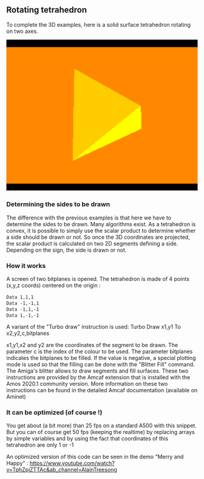 ## Rotating tetrahedron

To complete the 3D examples, here is a solid surface tetrahedron rotating on two axes.

![Solid tetrahedron](readImg/tetrahedron.png)

### Determining the sides to be drawn

The difference with the previous examples is that here we have to determine the sides to be drawn.
Many algorithms exist. As a tetrahedron is convex, it is possible to simply use the scalar product to determine whether a side should be drawn or not.
So once the 3D coordinates are projected, the scalar product is calculated on two 2D segments defining a side. Depending on the sign, the side is drawn or not.

### How it works

A screen of two bitplanes is opened. 
The tetrahedron is made of 4 points (x,y,z coords) centered on the origin :
```
Data 1,1,1
Data -1,-1,1
Data -1,1,-1
Data 1,-1,-1
```

A variant of the "Turbo draw" instruction is used:
Turbo Draw x1,y1 To x2,y2,c,bitplanes

x1,y1,x2 and y2 are the coordinates of the segment to be drawn.
The parameter c is the index of the colour to be used.
The parameter bitplanes indicates the bitplanes to be filled. If the value is negative, a special plotting mode is used so that the filling can be done with the "Blitter Fill" command.
The Amiga's blitter allows to draw segments and fill surfaces. These two instructions are provided by the Amcaf extension that is installed with the Amos 2020.1 community version. More information on these two instructions can be found in the detailed Amcaf documentation (available on Aminet)

### It can be optimized (of course !)

You get about (a bit more) than 25 fps on a standard A500 with this snippet.
But you can of course get 50 fps (keeping the realtime) by replacing arrays by simple variables and by using the fact that coordinates of this tetrahedron are only 1 or -1

An optimized version of this code can be seen in the demo "Merry and Happy" : https://www.youtube.com/watch?v=TphZpjZTTAc&ab_channel=AlainTreesong

